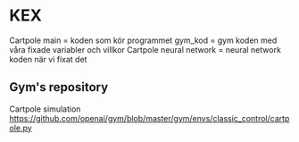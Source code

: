 # KEX
Cartpole main  = koden som kör programmet 
gym_kod = gym koden med våra fixade variabler och villkor
Cartpole neural network = neural network koden när vi fixat det
## Gym's repository
Cartpole simulation
https://github.com/openai/gym/blob/master/gym/envs/classic_control/cartpole.py
